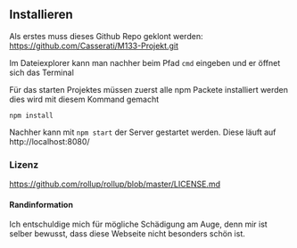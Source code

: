 ## Installieren
Als erstes muss dieses Github Repo geklont werden:
https://github.com/Casserati/M133-Projekt.git

Im Dateiexplorer kann man nachher beim Pfad 
```cmd```
eingeben und er öffnet sich das Terminal

Für das starten Projektes müssen zuerst alle npm Packete installiert werden dies wird mit diesem Kommand gemacht

```npm install``` 

Nachher kann mit 
```npm start``` 
der Server gestartet werden. 
Diese läuft auf http://localhost:8080/

### Lizenz
https://github.com/rollup/rollup/blob/master/LICENSE.md


#### Randinformation
Ich entschuldige mich für mögliche Schädigung am Auge, denn mir ist selber bewusst, dass diese Webseite nicht besonders schön ist.
